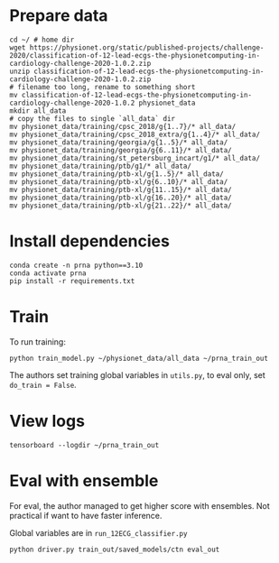 # Prepare data

```
cd ~/ # home dir
wget https://physionet.org/static/published-projects/challenge-2020/classification-of-12-lead-ecgs-the-physionetcomputing-in-cardiology-challenge-2020-1.0.2.zip
unzip classification-of-12-lead-ecgs-the-physionetcomputing-in-cardiology-challenge-2020-1.0.2.zip
# filename too long, rename to something short
mv classification-of-12-lead-ecgs-the-physionetcomputing-in-cardiology-challenge-2020-1.0.2 physionet_data
mkdir all_data
# copy the files to single `all_data` dir
mv physionet_data/training/cpsc_2018/g{1..7}/* all_data/
mv physionet_data/training/cpsc_2018_extra/g{1..4}/* all_data/
mv physionet_data/training/georgia/g{1..5}/* all_data/
mv physionet_data/training/georgia/g{6..11}/* all_data/
mv physionet_data/training/st_petersburg_incart/g1/* all_data/
mv physionet_data/training/ptb/g1/* all_data/
mv physionet_data/training/ptb-xl/g{1..5}/* all_data/
mv physionet_data/training/ptb-xl/g{6..10}/* all_data/
mv physionet_data/training/ptb-xl/g{11..15}/* all_data/
mv physionet_data/training/ptb-xl/g{16..20}/* all_data/
mv physionet_data/training/ptb-xl/g{21..22}/* all_data/
```

# Install dependencies

```
conda create -n prna python==3.10
conda activate prna
pip install -r requirements.txt
```

# Train

To run training:
```
python train_model.py ~/physionet_data/all_data ~/prna_train_out
```
The authors set training global variables in `utils.py`, to eval only, set `do_train = False`.

# View logs

```
tensorboard --logdir ~/prna_train_out
```

# Eval with ensemble

For eval, the author managed to get higher score with ensembles.
Not practical if want to have faster inference.

Global variables are in `run_12ECG_classifier.py`
```
python driver.py train_out/saved_models/ctn eval_out
```
